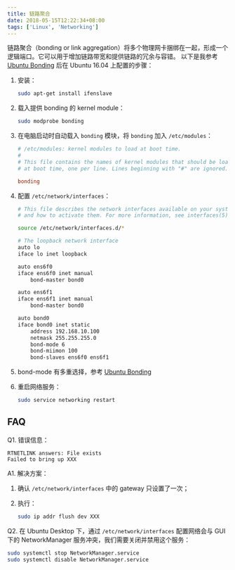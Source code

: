 ```yaml
---
title: 链路聚合
date: 2018-05-15T12:22:34+08:00
tags: ['Linux', 'Networking']
---
```


链路聚合（bonding or link aggregation）将多个物理网卡捆绑在一起，形成一个逻辑端口。它可以用于增加链路带宽和提供链路的冗余与容错。
以下是我参考 [Ubuntu Bonding](https://help.ubuntu.com/community/UbuntuBonding) 后在 Ubuntu 16.04 上配置的步骤：

1. 安装：

    ```bash
    sudo apt-get install ifenslave
    ```

2. 载入提供 bonding 的 kernel module：

    ```bash
    sudo modprobe bonding
    ```

3. 在电脑启动时自动载入 `bonding` 模块，将 `bonding` 加入 `/etc/modules`：

    ```ini
    # /etc/modules: kernel modules to load at boot time.
    #
    # This file contains the names of kernel modules that should be loaded
    # at boot time, one per line. Lines beginning with "#" are ignored.

    bonding
    ```

4. 配置 `/etc/network/interfaces`：

    ```bash
    # This file describes the network interfaces available on your system
    # and how to activate them. For more information, see interfaces(5).

    source /etc/network/interfaces.d/*

    # The loopback network interface
    auto lo
    iface lo inet loopback

    auto ens6f0
    iface ens6f0 inet manual
        bond-master bond0

    auto ens6f1
    iface ens6f1 inet manual
        bond-master bond0

    auto bond0
    iface bond0 inet static
        address 192.168.10.100
        netmask 255.255.255.0
        bond-mode 6
        bond-miimon 100
        bond-slaves ens6f0 ens6f1
    ```

5. bond-mode 有多重选择，参考 [Ubuntu Bonding](https://help.ubuntu.com/community/UbuntuBonding)

6. 重启网络服务：

    ```bash
    sudo service networking restart
    ```

## FAQ

Q1. 错误信息：

```text
RTNETLINK answers: File exists
Failed to bring up XXX
```

A1. 解决方案：

1. 确认 `/etc/network/interfaces` 中的 gateway 只设置了一次；
2. 执行：

    ```bash
    sudo ip addr flush dev XXX
    ```

Q2. 在 Ubuntu Desktop 下，通过 `/etc/network/interfaces` 配置网络会与 GUI 下的 NetworkManager 服务冲突，我们需要关闭并禁用这个服务：

```bash
sudo systemctl stop NetworkManager.service
sudo systemctl disable NetworkManager.service
```
